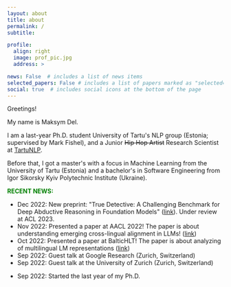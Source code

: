 ```yaml
---
layout: about
title: about
permalink: /
subtitle: 

profile:
  align: right
  image: prof_pic.jpg
  address: >

news: False  # includes a list of news items
selected_papers: False # includes a list of papers marked as "selected={true}"
social: true  # includes social icons at the bottom of the page
---
```


Greetings! 

My name is Maksym Del. 

I am a last-year Ph.D. student University of Tartu's NLP group (Estonia; supervised by Mark Fishel), and a Junior ~~Hip Hop Artist~~ Research Scientist at [TartuNLP](http://tartunlp.ai). 

Before that, I got a master's with a focus in Machine Learning from the University of Tartu (Estonia) and a bachelor's in Software Engineering from Igor Sikorsky Kyiv Polytechnic Institute (Ukraine).

<b style="color:green">RECENT NEWS:</b>
* Dec 2022: New preprint: "True Detective: A Challenging Benchmark for Deep Abductive Reasoning in Foundation Models" ([link](https://arxiv.org/pdf/2212.10114)). Under review at ACL 2023.
* Nov 2022: Presented a paper at AACL 2022! The paper is about understanding emerging cross-lingual alignment in LLMs! ([link](https://aclanthology.org/2022.aacl-main.15/)) 
* Oct 2022: Presented a paper at BalticHLT! The paper is about analyzing of multilingual LM representations ([link](https://arxiv.org/abs/2109.01207))
* Sep 2022: Guest talk at Google Research (Zurich, Switzerland)
* Sep 2022: Guest talk at the University of Zurich (Zurich, Switzerland)
<!-- * Sep 2022: The paper about understanding emerging cross-lingual alignment in LLMs is accepted to the AACL 2022! ([link](https://aclanthology.org/2022.aacl-main.15/)) -->
* Sep 2022: Started the last year of my Ph.D. 
<!-- * Aug 2022: The paper about understanding emerging cross-lingual alignment in LLMs is accepted to the AACL 2022! ([link](https://aclanthology.org/2022.aacl-main.15/)) -->

<!-- <b style="color:red">NLP INTERNSHIP:</b>
* I am <b>graduating</b> in 2023 and looking for the <b>NLP Research Internship!</b> <br />
* My **research interests** include Large Language Models, Machine Reasoning, Argumentation, Dialogue Agents, and more. <br />
* The paper of mine is [this ACL publication](https://aclanthology.org/2022.aacl-main.15/) (Accepted at AACL 2022). <br />
* Speaking of **skills**, I am fluent in the PyTorch ecosystem, I like to train deep neural nets, and I am able to independently conduct research from start to finish. <br />
* Please write to `maksym.del @ gmail.com` so I can send you my **full CV**. 
 -->

